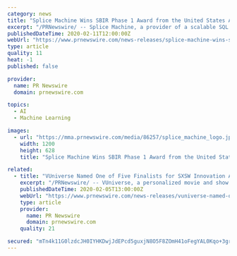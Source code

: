```yaml
---
category: news
title: "Splice Machine Wins SBIR Phase 1 Award from the United States Air Force to Modernize Application for Air Force Mission Planning"
excerpt: "/PRNewswire/ -- Splice Machine, a provider of a scalable SQL database that enables companies to modernize their legacy and custom applications to be"
publishedDateTime: 2020-02-11T12:00:00Z
webUrl: "https://www.prnewswire.com/news-releases/splice-machine-wins-sbir-phase-1-award-from-the-united-states-air-force-to-modernize-application-for-air-force-mission-planning-301001411.html"
type: article
quality: 11
heat: -1
published: false

provider:
  name: PR Newswire
  domain: prnewswire.com

topics:
  - AI
  - Machine Learning

images:
  - url: "https://mma.prnewswire.com/media/86257/splice_machine_logo.jpg?p=facebook"
    width: 1200
    height: 628
    title: "Splice Machine Wins SBIR Phase 1 Award from the United States Air Force to Modernize Application for Air Force Mission Planning"

related:
  - title: "VUniverse Named One of Five Finalists for SXSW Innovation Awards: AI & Machine Learning Category"
    excerpt: "/PRNewswire/ -- VUniverse, a personalized movie and show recommendation platform that enables users to browse their streaming services in one app—a"
    publishedDateTime: 2020-02-05T13:00:00Z
    webUrl: "https://www.prnewswire.com/news-releases/vuniverse-named-one-of-five-finalists-for-sxsw-innovation-awards-ai--machine-learning-category-300999113.html"
    type: article
    provider:
      name: PR Newswire
      domain: prnewswire.com
    quality: 21

secured: "mTn4k11G0lzdcJH0IYHKDwjJdEPcd5guxjN8O5F8ZOmH41oFegYAL0Kqo+3grhuoxpflTDkvkMMSI4Prp5SVt06FAuu8YXDAEJcBeuh0yTCQ9jc1QFaQEgLIqDVbofQTWCEhQj3l0dKKwXA0yjLT9d4J3/b0YkYBAPG3G+5ku1md28XqotBkoByx7TuRmDRgDyp+0kEz8kd3rHLWJpx9ItBdNZaNqMoq0Ys6I3DM/M5XctkL6glIhDKRqKMEsw9bmVFACotCn3HPBXdGLegKufLsMqplr/0ET1S6AeqpyzH7fsVcAHbzD7sQ3Pwkl2f9REouEpXbnF6Dy5tkhD1OUAEnakLTCYO24/oanhvFA4XR0s9EuMf27ZIrqMLWo7kL0TED1UaZZEnJJcq6l0b+isoHAQEfvhUFC9SqGDKGh6sgvxu2uzOY8VVnjVR7N27HcOSoSsuHv1VV6G2d+ACvQmbmNtOrEDiE92Z9XjgWReY=;f5Nx+4DWgX0cTyhVgMmejg=="
---
```


